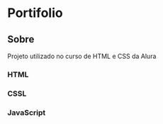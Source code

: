 <h1 >Portifolio</h1>


 <h2>Sobre</h2>
 <p>Projeto utilizado no curso de HTML e CSS da Alura</p>
 <div>
 <h3>HTML</h6>
  <h3>CSSL</h6>
   <h3>JavaScript</h6>

   
 </div>
